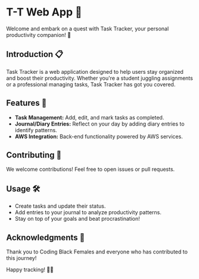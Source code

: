 # T-T Web App 🚀

Welcome and embark on a quest with Task Tracker, your personal productivity companion! 🌟

## Introduction 📋

Task Tracker is a web application designed to help users stay organized and boost their productivity. Whether you're a student juggling assignments or a professional managing tasks, Task Tracker has got you covered.

## Features 🚀

- **Task Management:** Add, edit, and mark tasks as completed.
- **Journal/Diary Entries:** Reflect on your day by adding diary entries to identify patterns.
- **AWS Integration:** Back-end functionality powered by AWS services.

## Contributing 🤝
We welcome contributions! Feel free to open issues or pull requests.

## Usage 🛠️
- Create tasks and update their status.
- Add entries to your journal to analyze productivity patterns.
- Stay on top of your goals and beat procrastination!

## Acknowledgments 🙌
Thank you to Coding Black Females and everyone who has contributed to this journey!

Happy tracking! 🚀📅